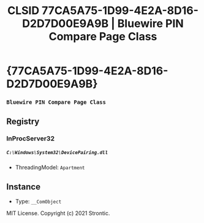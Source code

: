 ﻿---
title: "CLSID 77CA5A75-1D99-4E2A-8D16-D2D7D00E9A9B | Bluewire PIN Compare Page Class"
excerpt: What is COM-Object CLSID 77CA5A75-1D99-4E2A-8D16-D2D7D00E9A9B?
---

# {77CA5A75-1D99-4E2A-8D16-D2D7D00E9A9B}

### `Bluewire PIN Compare Page Class`

## Registry


### InProcServer32

##### `C:\Windows\System32\DevicePairing.dll`
* ThreadingModel: `Apartment`

## Instance

* Type: `__ComObject`

MIT License. Copyright (c) 2021 Strontic.


